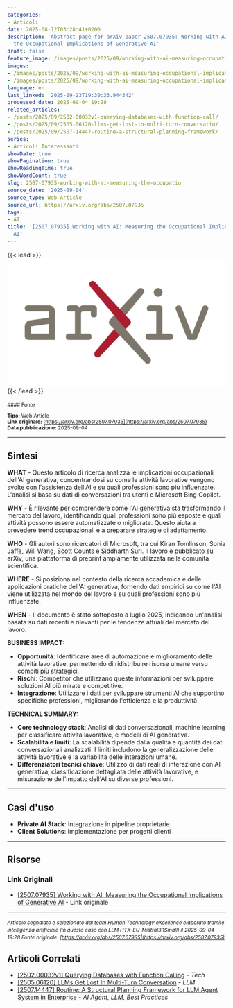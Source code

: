 ```yaml
---
categories:
- Articoli
date: 2025-08-12T03:28:41+0200
description: 'Abstract page for arXiv paper 2507.07935: Working with AI: Measuring
  the Occupational Implications of Generative AI'
draft: false
feature_image: /images/posts/2025/09/working-with-ai-measuring-occupational-implications-generative-ai-featured.webp
images:
- /images/posts/2025/09/working-with-ai-measuring-occupational-implications-generative-ai-featured.webp
- /images/posts/2025/09/working-with-ai-measuring-occupational-implications-generative-ai-5.webp
language: en
last_linked: '2025-09-23T19:30:33.944342'
processed_date: 2025-09-04 19:28
related_articles:
- /posts/2025/09/2502-00032v1-querying-databases-with-function-call/
- /posts/2025/09/2505-06120-llms-get-lost-in-multi-turn-conversatio/
- /posts/2025/09/2507-14447-routine-a-structural-planning-framework/
series:
- Articoli Interessanti
showDate: true
showPagination: true
showReadingTime: true
showWordCount: true
slug: 2507-07935-working-with-ai-measuring-the-occupatio
source_date: '2025-09-04'
source_type: Web Article
source_url: https://arxiv.org/abs/2507.07935
tags:
- AI
title: '[2507.07935] Working with AI: Measuring the Occupational Implications of Generative
  AI'
---
```


{{< lead >}}
![Featured image](/images/posts/2025/09/working-with-ai-measuring-occupational-implications-generative-ai-featured.webp)
{{< /lead >}}

<small>
#### Fonte

**Tipo:** Web Article  
**Link originale:** [https://arxiv.org/abs/2507.07935](https://arxiv.org/abs/2507.07935)  
**Data pubblicazione:** 2025-09-04

</small>

---

## Sintesi

**WHAT** - Questo articolo di ricerca analizza le implicazioni occupazionali dell'AI generativa, concentrandosi su come le attività lavorative vengono svolte con l'assistenza dell'AI e su quali professioni sono più influenzate. L'analisi si basa su dati di conversazioni tra utenti e Microsoft Bing Copilot.

**WHY** - È rilevante per comprendere come l'AI generativa sta trasformando il mercato del lavoro, identificando quali professioni sono più esposte e quali attività possono essere automatizzate o migliorate. Questo aiuta a prevedere trend occupazionali e a preparare strategie di adattamento.

**WHO** - Gli autori sono ricercatori di Microsoft, tra cui Kiran Tomlinson, Sonia Jaffe, Will Wang, Scott Counts e Siddharth Suri. Il lavoro è pubblicato su arXiv, una piattaforma di preprint ampiamente utilizzata nella comunità scientifica.

**WHERE** - Si posiziona nel contesto della ricerca accademica e delle applicazioni pratiche dell'AI generativa, fornendo dati empirici su come l'AI viene utilizzata nel mondo del lavoro e su quali professioni sono più influenzate.

**WHEN** - Il documento è stato sottoposto a luglio 2025, indicando un'analisi basata su dati recenti e rilevanti per le tendenze attuali del mercato del lavoro.

**BUSINESS IMPACT:**
- **Opportunità**: Identificare aree di automazione e miglioramento delle attività lavorative, permettendo di ridistribuire risorse umane verso compiti più strategici.
- **Rischi**: Competitor che utilizzano queste informazioni per sviluppare soluzioni AI più mirate e competitive.
- **Integrazione**: Utilizzare i dati per sviluppare strumenti AI che supportino specifiche professioni, migliorando l'efficienza e la produttività.

**TECHNICAL SUMMARY:**
- **Core technology stack**: Analisi di dati conversazionali, machine learning per classificare attività lavorative, e modelli di AI generativa.
- **Scalabilità e limiti**: La scalabilità dipende dalla qualità e quantità dei dati conversazionali analizzati. I limiti includono la generalizzazione delle attività lavorative e la variabilità delle interazioni umane.
- **Differenziatori tecnici chiave**: Utilizzo di dati reali di interazione con AI generativa, classificazione dettagliata delle attività lavorative, e misurazione dell'impatto dell'AI su diverse professioni.

---

## Casi d'uso

- **Private AI Stack**: Integrazione in pipeline proprietarie
- **Client Solutions**: Implementazione per progetti clienti

---



## Risorse

### Link Originali
- [[2507.07935] Working with AI: Measuring the Occupational Implications of Generative AI](https://arxiv.org/abs/2507.07935) - Link originale


---

*<small>Articolo segnalato e selezionato dal team Human Technology eXcellence elaborato tramite intelligenza artificiale (in questo caso con LLM HTX-EU-Mistral3.1Small) il 2025-09-04 19:28
Fonte originale: [https://arxiv.org/abs/2507.07935](https://arxiv.org/abs/2507.07935)</small>*

## Articoli Correlati

- [[2502.00032v1] Querying Databases with Function Calling](/posts/2025/09/2502-00032v1-querying-databases-with-function-call/) - *Tech*
- [[2505.06120] LLMs Get Lost In Multi-Turn Conversation](/posts/2025/09/2505-06120-llms-get-lost-in-multi-turn-conversatio/) - *LLM*
- [[2507.14447] Routine: A Structural Planning Framework for LLM Agent System in Enterprise](/posts/2025/09/2507-14447-routine-a-structural-planning-framework/) - *AI Agent, LLM, Best Practices*